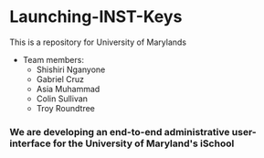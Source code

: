 # Launching-INST-Keys

This is a repository for University of Marylands

* Team members:
  * Shishiri Nganyone
  * Gabriel Cruz
  * Asia Muhammad
  * Colin Sullivan
  * Troy Roundtree

### We are developing an end-to-end administrative user-interface for the University of Maryland's iSchool
